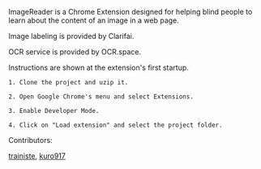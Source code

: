 ImageReader is a Chrome Extension designed for helping blind people to learn about the content of an image in a web page.

Image labeling is provided by Clarifai.

OCR service is provided by OCR.space.

Instructions are shown at the extension's first startup.


```
1. Clone the project and uzip it.

2. Open Google Chrome's menu and select Extensions.

3. Enable Developer Mode.

4. Click on "Load extension" and select the project folder.
```


Contributors:

[trainiste](https://github.com/trainiste),
[kuro917](https://github.com/kuro917)
